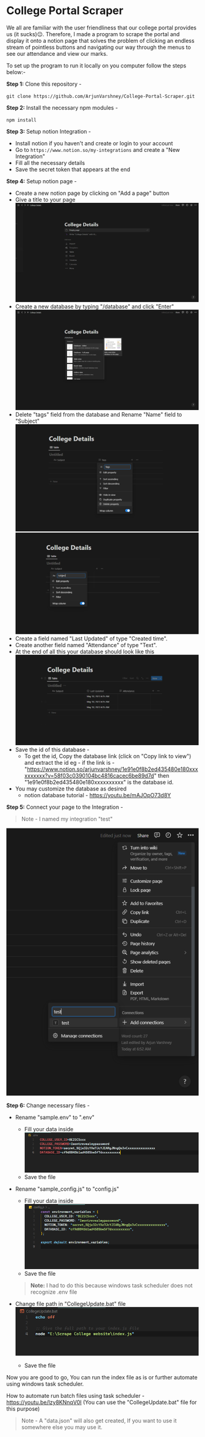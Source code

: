 # College Portal Scraper

We all are familiar with the user friendliness that our college portal provides us (it sucks)😐.
Therefore, I made a program to scrape the portal and display it onto a notion page that solves the problem of clicking an endless stream of pointless buttons and navigating our way through the menus to see our attendance and view our marks.

To set up the program to run it locally on you computer follow the steps below:-

**Step 1:** Clone this repository -

`git clone https://github.com/ArjunVarshney/College-Portal-Scraper.git`

**Step 2:** Install the necessary npm modules -

`npm install`

**Step 3:** Setup notion Integration -

- Install notion if you haven't and create or login to your account
- Go to `https://www.notion.so/my-integrations` and create a "New Integration"
- Fill all the necessary details
- Save the secret token that appears at the end

**Step 4:** Setup notion page -

- Create a new notion page by clicking on "Add a page" button
- Give a title to your page
  ![notion title sample](/sample/notion_empty_sample.png)
- Create a new database by typing "/database" and click "Enter"
  ![notion database sample](/sample/notion_database_sample.png)
- Delete "tags" field from the database and Rename "Name" field to "Subject"
  ![delete tags](/sample/delete_Tags_sample.png)
  ![rename name](/sample/rename_name_sample.png)
- Create a field named "Last Updated" of type "Created time".
- Create another field named "Attendance" of type "Text".
- At the end of all this your database should look like this
  ![complete database sample](/sample/complete_database_sample.png)
- Save the id of this database -
  - To get the id, Copy the database link (click on "Copy link to view") and extract the id
    eg - if the link is - "https://www.notion.so/arjunvarshney/1e91e0f8b2ed435480e180xxxxxxxxxx?v=58f03c0390104bc4816cacec6be89d7d"
    then "1e91e0f8b2ed435480e180xxxxxxxxxx" is the database id.
- You may customize the database as desired
  - notion database tutorial - https://youtu.be/mAJOpO73d8Y

**Step 5:** Connect your page to the Integration -

> Note - I named my integration "test"

![connect page to integration](/sample/connect_page_to_integration.png)

**Step 6:** Change necessary files -

- Rename "sample.env" to ".env"

  - Fill your data inside
    ![sample env](/sample/env_sample.png)
  - Save the file

- Rename "sample_config.js" to "config.js"

  - Fill your data inside
    ![sample config](/sample/config_sample.png)
  - Save the file

  > **Note:** I had to do this because windows task scheduler does not recognize .env file

- Change file path in "CollegeUpdate.bat" file
  ![sample batch file](/sample/update_batch_sample.png)
  - Save the file

Now you are good to go, You can run the index file as is or further automate using windows task scheduler.

How to automate run batch files using task scheduler - https://youtu.be/lzy8KNnqV0I
(You can use the "CollegeUpdate.bat" file for this purpose)

> Note - A "data.json" will also get created, If you want to use it somewhere else you may use it.
